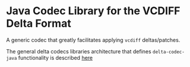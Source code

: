 # Java Codec Library for the VCDIFF Delta Format

A generic codec that greatly facilitates applying `vcdiff` deltas/patches. 

The general delta codecs libraries architecture that defines `delta-codec-java` functionality is described [here](https://github.com/ably/wiki/issues/380)
